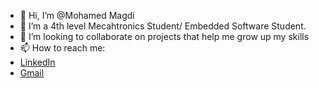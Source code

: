 - 👋 Hi, I’m @Mohamed Magdi
- 👀 I’m a 4th level Mecahtronics Student/ Embedded Software Student.
- 💞️ I’m looking to collaborate on projects that help me grow up my skills
- 📫 How to reach me:
- [LinkedIn](https://www.linkedin.com/in/mohamed-magdi-4b209b218/)
- [Gmail](mohamed.m.alsehli@gmail.com)


